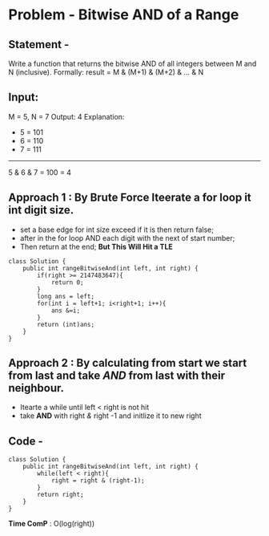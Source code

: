 #  Problem   -  Bitwise AND of a Range
##  Statement  -  
Write a function that returns the bitwise AND of all integers between M and N (inclusive).
Formally:
result = M & (M+1) & (M+2) & ... & N
##  Input:
M = 5, N = 7
Output:
4
Explanation:
-    5 = 101
-    6 = 110
-    7 = 111
----------------
5 & 6 & 7 = 100 = 4
##  Approach 1 : By Brute Force Iteerate a for loop it int digit size.
-  set a base edge for int size exceed if it is then return false;
-  after in the for loop AND each digit with the next of start number;
-  Then return at the end;
**But This Will Hit a TLE**
```
class Solution {
    public int rangeBitwiseAnd(int left, int right) {
        if(right >= 2147483647){
            return 0;
        }
        long ans = left;
        for(int i = left+1; i<right+1; i++){
            ans &=i;
        }
        return (int)ans;
    }
}
```
##    Approach 2 : By calculating from start we start from last and take *AND* from last with their neighbour.
-    Itearte a while until left < right is not hit
-    take **AND** with right *&* right -1 and initlize it to new  right
  ##    Code -
```
class Solution {
    public int rangeBitwiseAnd(int left, int right) {
        while(left < right){
            right = right & (right-1);
        }
        return right;
    }
}
```
**Time ComP** : O(log(right))
